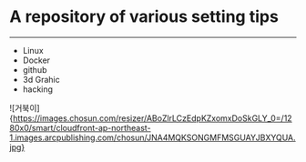 # A repository of various setting tips
--------

* Linux
* Docker
* github
* 3d Grahic
* hacking

![거북이]{https://images.chosun.com/resizer/ABoZlrLCzEdpKZxomxDoSkGLY_0=/1280x0/smart/cloudfront-ap-northeast-1.images.arcpublishing.com/chosun/JNA4MQKSONGMFMSGUAYJBXYQUA.jpg}